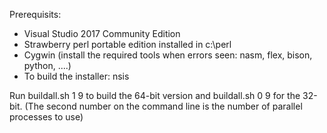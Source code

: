 Prerequisits:
- Visual Studio 2017 Community Edition
- Strawberry perl portable edition installed in c:\perl
- Cygwin (install the required tools when errors seen: nasm, flex, bison, python, ....)
- To build the installer: nsis

Run buildall.sh 1 9 to build the 64-bit version and buildall.sh 0 9 for the 32-bit.
(The second number on the command line is the number of parallel processes to use)

